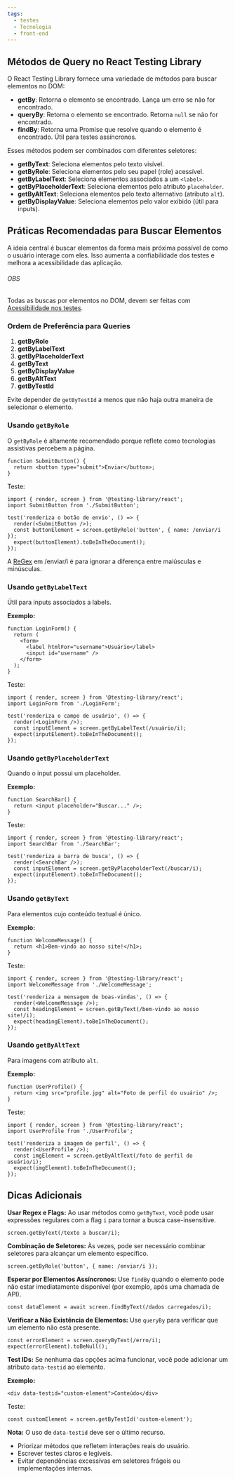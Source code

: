 ```yaml
---
tags:
  - testes
  - Tecnologia
  - front-end
---
```

## Métodos de Query no React Testing Library

O React Testing Library fornece uma variedade de métodos para buscar elementos no DOM:

- **getBy**: Retorna o elemento se encontrado. Lança um erro se não for encontrado.
- **queryBy**: Retorna o elemento se encontrado. Retorna `null` se não for encontrado.
- **findBy**: Retorna uma Promise que resolve quando o elemento é encontrado. Útil para testes assíncronos.

Esses métodos podem ser combinados com diferentes seletores:

- **getByText**: Seleciona elementos pelo texto visível.
- **getByRole**: Seleciona elementos pelo seu papel (role) acessível.
- **getByLabelText**: Seleciona elementos associados a um `<label>`.
- **getByPlaceholderText**: Seleciona elementos pelo atributo `placeholder`.
- **getByAltText**: Seleciona elementos pelo texto alternativo (atributo `alt`).
- **getByDisplayValue**: Seleciona elementos pelo valor exibido (útil para inputs).

## Práticas Recomendadas para Buscar Elementos

A ideia central é buscar elementos da forma mais próxima possível de como o usuário interage com eles. Isso aumenta a confiabilidade dos testes e melhora a acessibilidade das aplicação.

###### OBS
Todas as buscas por elementos no DOM, devem ser feitas com [Acessibilidade nos testes](Acessibilidade%20nos%20testes.md).

### Ordem de Preferência para Queries

1. **getByRole**
2. **getByLabelText**
3. **getByPlaceholderText**
4. **getByText**
5. **getByDisplayValue**
6. **getByAltText**
7. **getByTestId**

Evite depender de `getByTestId` a menos que não haja outra maneira de selecionar o elemento.

### Usando `getByRole`

O `getByRole` é altamente recomendado porque reflete como tecnologias assistivas percebem a página.

```tsx
function SubmitButton() {
  return <button type="submit">Enviar</button>;
}
```

Teste:

```tsx
import { render, screen } from '@testing-library/react';
import SubmitButton from './SubmitButton';

test('renderiza o botão de envio', () => {
  render(<SubmitButton />);
  const buttonElement = screen.getByRole('button', { name: /enviar/i });
  expect(buttonElement).toBeInTheDocument();
});
```

A [ReGex](ReGex.md) em /enviar/i é para ignorar a diferença entre maiúsculas e minúsculas.

### Usando `getByLabelText`

Útil para inputs associados a labels.

**Exemplo:**

```tsx
function LoginForm() {
  return (
    <form>
      <label htmlFor="username">Usuário</label>
      <input id="username" />
    </form>
  );
}
```

Teste:

```tsx
import { render, screen } from '@testing-library/react';
import LoginForm from './LoginForm';

test('renderiza o campo de usuário', () => {
  render(<LoginForm />);
  const inputElement = screen.getByLabelText(/usuário/i);
  expect(inputElement).toBeInTheDocument();
});
```

### Usando `getByPlaceholderText`

Quando o input possui um placeholder.

**Exemplo:**

```tsx
function SearchBar() {
  return <input placeholder="Buscar..." />;
}
```

Teste:

```tsx
import { render, screen } from '@testing-library/react';
import SearchBar from './SearchBar';

test('renderiza a barra de busca', () => {
  render(<SearchBar />);
  const inputElement = screen.getByPlaceholderText(/buscar/i);
  expect(inputElement).toBeInTheDocument();
});
```

### Usando `getByText`

Para elementos cujo conteúdo textual é único.

**Exemplo:**

```
function WelcomeMessage() {
  return <h1>Bem-vindo ao nosso site!</h1>;
}
```

Teste:

```tsx
import { render, screen } from '@testing-library/react';
import WelcomeMessage from './WelcomeMessage';

test('renderiza a mensagem de boas-vindas', () => {
  render(<WelcomeMessage />);
  const headingElement = screen.getByText(/bem-vindo ao nosso site!/i);
  expect(headingElement).toBeInTheDocument();
});
```

### Usando `getByAltText`

Para imagens com atributo `alt`.

**Exemplo:**

```tsx
function UserProfile() {
  return <img src="profile.jpg" alt="Foto de perfil do usuário" />;
}
```

Teste:

```tsx
import { render, screen } from '@testing-library/react';
import UserProfile from './UserProfile';

test('renderiza a imagem de perfil', () => {
  render(<UserProfile />);
  const imgElement = screen.getByAltText(/foto de perfil do usuário/i);
  expect(imgElement).toBeInTheDocument();
});
```

## Dicas Adicionais

**Usar Regex e Flags:** Ao usar métodos como `getByText`, você pode usar expressões regulares com a flag `i` para tornar a busca case-insensitive.

```tsx
screen.getByText(/texto a buscar/i);
```

**Combinação de Seletores:** Às vezes, pode ser necessário combinar seletores para alcançar um elemento específico.

```tsx
screen.getByRole('button', { name: /enviar/i });
```

**Esperar por Elementos Assíncronos:** Use `findBy` quando o elemento pode não estar imediatamente disponível (por exemplo, após uma chamada de API).

```tsx
const dataElement = await screen.findByText(/dados carregados/i);
```

**Verificar a Não Existência de Elementos:** Use `queryBy` para verificar que um elemento não está presente.

```tsx
const errorElement = screen.queryByText(/erro/i);
expect(errorElement).toBeNull();
```

**Test IDs:** Se nenhuma das opções acima funcionar, você pode adicionar um atributo `data-testid` ao elemento.

**Exemplo:**

```tsx
<div data-testid="custom-element">Conteúdo</div>
```

Teste:

```tsx
const customElement = screen.getByTestId('custom-element');
```

**Nota:** O uso de `data-testid` deve ser o último recurso.

- Priorizar métodos que refletem interações reais do usuário.
- Escrever testes claros e legíveis.
- Evitar dependências excessivas em seletores frágeis ou implementações internas.